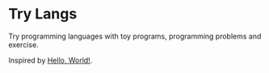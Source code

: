 # Try Langs

Try programming languages with toy programs, programming problems and exercise.

Inspired by [Hello, World!](https://github.com/leachim6/hello-world).

